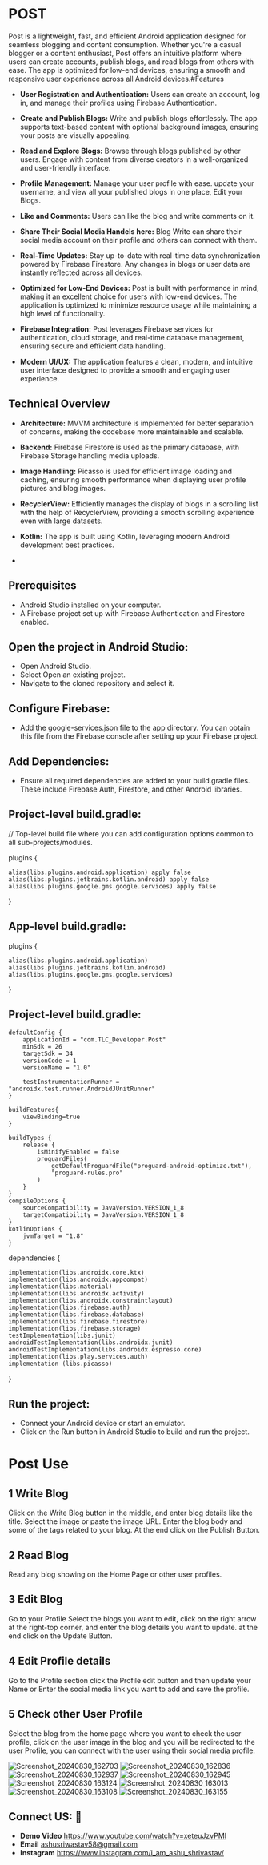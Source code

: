 # POST

Post is a lightweight, fast, and efficient Android application designed for seamless blogging and content consumption. Whether you're a casual blogger or a content enthusiast, Post offers an intuitive platform where users can create accounts, publish blogs, and read blogs from others with ease. The app is optimized for low-end devices, ensuring a smooth and responsive user experience across all Android devices.#Features

- **User Registration and Authentication:** Users can create an account, log in, and manage their profiles using Firebase Authentication.

- **Create and Publish Blogs:** Write and publish blogs effortlessly. The app supports text-based content with optional background images, ensuring your posts are visually appealing.

- **Read and Explore Blogs:** Browse through blogs published by other users. Engage with content from diverse creators in a well-organized and user-friendly interface.

- **Profile Management:** Manage your user profile with ease. update your username, and view all your published blogs in one place, Edit your Blogs.

- **Like and Comments:** Users can like the blog and write comments on it.

- **Share Their Social Media Handels here:** Blog Write can share their social media account on their profile and others can connect with them.

- **Real-Time Updates:** Stay up-to-date with real-time data synchronization powered by Firebase Firestore. Any changes in blogs or user data are instantly reflected across all devices.

- **Optimized for Low-End Devices:** Post is built with performance in mind, making it an excellent choice for users with low-end devices. The application is optimized to minimize resource usage while maintaining a high level of functionality.

- **Firebase Integration:** Post leverages Firebase services for authentication, cloud storage, and real-time database management, ensuring secure and efficient data handling.

- **Modern UI/UX:** The application features a clean, modern, and intuitive user interface designed to provide a smooth and engaging user experience.
## Technical Overview

- **Architecture:** MVVM architecture is implemented for better separation of concerns, making the codebase more maintainable and scalable.

- **Backend:** Firebase Firestore is used as the primary database, with Firebase Storage handling media uploads.

- **Image Handling:** Picasso is used for efficient image loading and caching, ensuring smooth performance when displaying user profile pictures and blog images.

- **RecyclerView:** Efficiently manages the display of blogs in a scrolling list with the help of RecyclerView, providing a smooth scrolling experience even with large datasets.

- **Kotlin:** The app is built using Kotlin, leveraging modern Android development best practices.
- 
## Prerequisites

- Android Studio installed on your computer.
- A Firebase project set up with Firebase Authentication and Firestore enabled.

## Open the project in Android Studio:
- Open Android Studio.
- Select Open an existing project.
- Navigate to the cloned repository and select it.

## Configure Firebase:
- Add the google-services.json file to the app directory. You can obtain this file from the Firebase console after setting up your Firebase project.

## Add Dependencies:
- Ensure all required dependencies are added to your build.gradle files. These include Firebase Auth, Firestore, and other Android libraries.

## Project-level build.gradle:

// Top-level build file where you can add configuration options common to all sub-projects/modules.

plugins {

    alias(libs.plugins.android.application) apply false
    alias(libs.plugins.jetbrains.kotlin.android) apply false
    alias(libs.plugins.google.gms.google.services) apply false
}

## App-level build.gradle:

plugins {

    alias(libs.plugins.android.application)
    alias(libs.plugins.jetbrains.kotlin.android)
    alias(libs.plugins.google.gms.google.services)
}

## Project-level build.gradle:


    defaultConfig {
        applicationId = "com.TLC_Developer.Post"
        minSdk = 26
        targetSdk = 34
        versionCode = 1
        versionName = "1.0"

        testInstrumentationRunner = "androidx.test.runner.AndroidJUnitRunner"
    }

    buildFeatures{
        viewBinding=true
    }

    buildTypes {
        release {
            isMinifyEnabled = false
            proguardFiles(
                getDefaultProguardFile("proguard-android-optimize.txt"),
                "proguard-rules.pro"
            )
        }
    }
    compileOptions {
        sourceCompatibility = JavaVersion.VERSION_1_8
        targetCompatibility = JavaVersion.VERSION_1_8
    }
    kotlinOptions {
        jvmTarget = "1.8"
    }


dependencies {

    implementation(libs.androidx.core.ktx)
    implementation(libs.androidx.appcompat)
    implementation(libs.material)
    implementation(libs.androidx.activity)
    implementation(libs.androidx.constraintlayout)
    implementation(libs.firebase.auth)
    implementation(libs.firebase.database)
    implementation(libs.firebase.firestore)
    implementation(libs.firebase.storage)
    testImplementation(libs.junit)
    androidTestImplementation(libs.androidx.junit)
    androidTestImplementation(libs.androidx.espresso.core)
    implementation(libs.play.services.auth)
    implementation (libs.picasso)

}

## Run the project:

- Connect your Android device or start an emulator.
- Click on the Run button in Android Studio to build and run the project.


# Post Use
## 1 Write Blog 
Click on the Write Blog button in the middle, and enter blog details like the title. Select the image or paste the image URL. Enter the blog body and some of the tags related to your blog. At the end click on the Publish Button.

## 2 Read Blog 
Read any blog showing on the Home Page or other user profiles. 

## 3 Edit Blog
Go to your Profile Select the blogs you want to edit, click on the right arrow at the right-top corner, and enter the blog details you want to update. at the end click on the Update Button.

## 4 Edit Profile details
Go to the Profile section click the Profile edit button and then update your Name or Enter the social media link you want to add and save the profile.

## 5 Check other User Profile
Select the blog from the home page where you want to check the user profile, click on the user image in the blog and you will be redirected to the user Profile, you can connect with the user using their social media profile.

![Screenshot_20240830_162703](https://github.com/user-attachments/assets/5e4a22d2-ef30-4e85-92b9-9b463ea6eae1)
![Screenshot_20240830_162836](https://github.com/user-attachments/assets/61e182a1-c77d-4d0a-bb52-285c2355e842)
![Screenshot_20240830_162937](https://github.com/user-attachments/assets/f08dceab-b0b1-412a-9a47-6bd4be02173c)
![Screenshot_20240830_162945](https://github.com/user-attachments/assets/277d7e37-4ccd-4d32-97ce-2c4b288a4f4a)
![Screenshot_20240830_163124](https://github.com/user-attachments/assets/890d0462-d671-46dd-a055-5de8a7e376fe)
![Screenshot_20240830_163013](https://github.com/user-attachments/assets/6a4de963-7fc9-496f-ac59-9a0e71728981)
![Screenshot_20240830_163108](https://github.com/user-attachments/assets/35d94f72-98e6-404f-b0f3-aea03c6b1cbd)
![Screenshot_20240830_163155](https://github.com/user-attachments/assets/507457d3-1971-4991-b881-98062656474e)


## Connect US: 🔗
* **Demo Video** https://www.youtube.com/watch?v=xeteuJzvPMI
* **Email** ashusriwastav58@gmail.com
* **Instagram** https://www.instagram.com/i_am_ashu_shrivastav/
